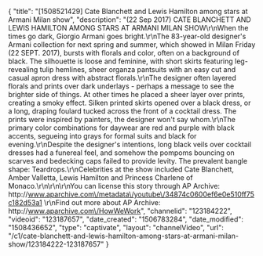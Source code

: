 {
    "title": "[1508521429] Cate Blanchett and Lewis Hamilton among stars at Armani Milan show",
    "description": "(22 Sep 2017) CATE BLANCHETT AND LEWIS HAMILTON AMONG STARS AT ARMANI MILAN SHOW\r\nWhen the times go dark, Giorgio Armani goes bright.\r\nThe 83-year-old designer's Armani collection for next spring and summer, which showed in Milan Friday (22 SEPT. 2017), bursts with florals and color, often on a background of black. The silhouette is loose and feminine, with short skirts featuring leg-revealing tulip hemlines, sheer organza pantsuits with an easy cut and casual apron dress with abstract florals.\r\nThe designer often layered florals and prints over dark underlays - perhaps a message to see the brighter side of things. At other times he placed a sheer layer over prints, creating a smoky effect. Silken printed skirts opened over a black dress, or a long, draping foulard tucked across the front of a cocktail dress. The prints were inspired by painters, the designer won't say whom.\r\nThe primary color combinations for daywear are red and purple with black accents, segueing into grays for formal suits and black for evening.\r\nDespite the designer's intentions, long black veils over cocktail dresses had a funereal feel, and somehow the pompoms bouncing on scarves and bedecking caps failed to provide levity. The prevalent bangle shape: Teardrops.\r\nCelebrities at the show included Cate Blanchett, Amber Valletta, Lewis Hamilton and Princess Charlene of Monaco.\r\n\r\n\r\nYou can license this story through AP Archive: http:\/\/www.aparchive.com\/metadata\/youtube\/34874c0600ef6e0e510ff75c182d53a1 \r\nFind out more about AP Archive: http:\/\/www.aparchive.com\/HowWeWork",
    "channelid": "123184222",
    "videoid": "123187657",
    "date_created": "1506783284",
    "date_modified": "1508436652",
    "type": "captivate",
    "layout": "channelVideo",
    "url": "\/c1\/cate-blanchett-and-lewis-hamilton-among-stars-at-armani-milan-show\/123184222-123187657"
}